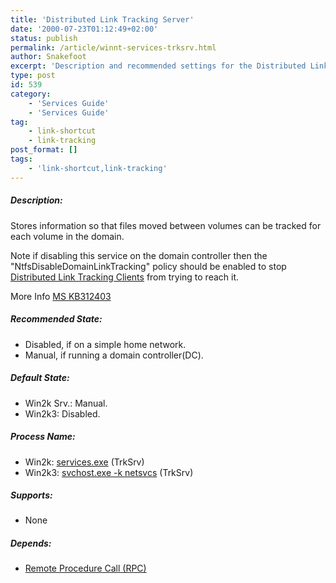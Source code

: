 ```yaml
---
title: 'Distributed Link Tracking Server'
date: '2000-07-23T01:12:49+02:00'
status: publish
permalink: /article/winnt-services-trksrv.html
author: Snakefoot
excerpt: 'Description and recommended settings for the Distributed Link Tracking Server service.'
type: post
id: 539
category:
    - 'Services Guide'
    - 'Services Guide'
tag:
    - link-shortcut
    - link-tracking
post_format: []
tags:
    - 'link-shortcut,link-tracking'
---
```

##### Description:

 Stores information so that files moved between volumes can be tracked for each volume in the domain.  
  
 Note if disabling this service on the domain controller then the "NtfsDisableDomainLinkTracking" policy should be enabled to stop [Distributed Link Tracking Clients](/article/winnt-services-trkwks.html) from trying to reach it.  
  
 More Info [MS KB312403](http://support.microsoft.com/kb/312403 "Distributed Link Tracking on Windows-Based Domain Controllers [Q312403]")  
  
##### Recommended State:

- Disabled, if on a simple home network.
- Manual, if running a domain controller(DC).

##### Default State:

- Win2k Srv.: Manual.
- Win2k3: Disabled.

##### Process Name:

- Win2k: [services.exe](/article/winnt-services-wrapper.html) (TrkSrv)
- Win2k3: [svchost.exe -k netsvcs](/article/winnt-services-wrapper.html) (TrkSrv)

##### Supports:

- None

##### Depends:

- [Remote Procedure Call (RPC)](/article/winnt-services-rpcss.html)